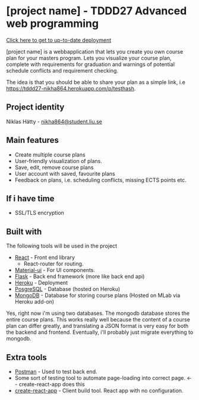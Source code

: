# [project name] - TDDD27 Advanced web programming
[Click here to get to up-to-date deployment](https://tddd27-nikha864.herokuapp.com/)

[project name] is a webbapplication that lets you create you own course plan for your masters program. Lets you visualize your course plan,
complete with requirements for graduation and warnings of potential schedule conflicts and requirement checking.

The idea is that you should be able to share your plan as a simple link, i.e https://tddd27-nikha864.herokuapp.com/p/testhash.

## Project identity
Niklas Hätty - nikha864@student.liu.se

## Main features
* Create multiple course plans
* User-friendly visualization of plans.
* Save, edit, remove course plans
* User account with saved, favourite plans
* Feedback on plans, i.e. scheduling conflicts, missing ECTS points etc.

## If i have time
* SSL/TLS encryption

## Built with
The following tools will be used in the project
* [React](https://facebook.github.io/react/) - Front end library
    * React-router for routing.
* [Material-ui](http://www.material-ui.com) - For UI components.
* [Flask](http://flask.pocoo.org/) - Back end framework (more like back end api)
* [Heroku](https://www.heroku.com) - Deployment
* [PosgreSQL](https://www.postgresql.org/) - Database (hosted on Heroku)
* [MongoDB](https://www.mongodb.com/) - Database for storing course plans (Hosted on MLab via Heroku add-on)

Yes, right now i'm using two databases. The mongodb database stores the entire course plans.
 This works really well because the content of a course plan can differ greatly, and translating a
 JSON format is very easy for both the backend and frontend. Eventually, i'll probably just migrate everything
 to mongodb.


## Extra tools
* [Postman](https://www.getpostman.com/) - Used to test back end.
* Some sort of testing tool to automate page-loading into correct page. <-- create-react-app does this
* [create-react-app](https://github.com/facebookincubator/create-react-app) - Client build tool. React app with no configuration.
